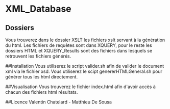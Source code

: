 ﻿# XML_Database

## Dossiers
Vous trouverez dans le dossier XSLT les fichiers xslt servant à la génération du html. 
Les fichiers de requètes sont dans XQUERY, pour le reste les dossiers HTML et XQUERY_Results sont des fichiers dans lesquels se retrouvent les fichiers générés.

##Installation
Vous utiliserez le script valider.sh afin de valider le document xml via le fichier xsd.
Vous utiliserez le scipt genererHTMLGeneral.sh pour générer tous les html directement. 

##Visualisation
Vous trouverez le fichier index.html afin d'avoir accès à chacun des fichiers html résultats.

##Licence
Valentin Chatelard - Matthieu De Sousa
